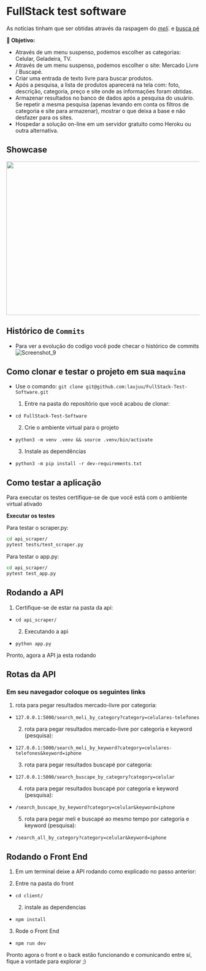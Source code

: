 # FullStack test software

  As notícias tinham que ser obtidas através da raspagem do [_meli_](mercadolivre.com.br/). e [ busca pé ](buscape.com.br/)

  <strong>🚵 Objetivo:</strong>
  <ul>
    <li>Através de um menu suspenso, podemos escolher as categorias: Celular, Geladeira, TV.</li>
    <li>Através de um menu suspenso, podemos escolher o site: Mercado Livre / Buscapé.</li>
    <li>Criar uma entrada de texto livre para buscar produtos.</li>
    <li>Após a pesquisa, a lista de produtos aparecerá na tela com: foto, descrição, categoria, preço e site onde as informações foram obtidas.</li>
    <li>Armazenar resultados no banco de dados após a pesquisa do usuário. Se repetir a mesma pesquisa (apenas levando em conta os filtros de categoria e site para armazenar), mostrar o que deixa a base e não desfazer para os sites.</li>
    <li>Hospedar a solução on-line em um servidor gratuito como Heroku ou outra alternativa.</li>
   </ul>

</details>

## Showcase
<img src="https://media.giphy.com/media/v1.Y2lkPTc5MGI3NjExY2FmNDQyYzIwZTViNGFlNGM3Nzc2YWRmNjdlN2M2YjZiZTYyZjQ5NyZjdD1n/PkMxgUq9wS7twv26nk/giphy.gif" width="700" height="400" />



## Histórico de `Commits`
  * Para ver a evolução do codigo você pode checar o histórico de commits  
  ![Screenshot_9](https://user-images.githubusercontent.com/37710776/229648831-1d560b18-a34f-42bf-91b3-20a44ff2125f.png)
  
  
  
## Como clonar e testar o projeto em sua `maquina`

* Use o comando: `git clone git@github.com:laujuu/FullStack-Test-Software.git`

  1. Entre na pasta do repositório que você acabou de clonar:

* `cd FullStack-Test-Software`

  2. Crie o ambiente virtual para o projeto

* `python3 -m venv .venv && source .venv/bin/activate`
  
  3. Instale as dependências

* `python3 -m pip install -r dev-requirements.txt`


## Como testar a aplicação

Para executar os testes certifique-se de que você está com o ambiente virtual ativado

  <strong>Executar os testes</strong>

  Para testar o scraper.py:

  ```bash
  cd api_scraper/
  pytest tests/test_scraper.py
  ```
  
   Para testar o app.py:

  ```bash
  cd api_scraper/
  pytest test_app.py
  ```

## Rodando a API

  1. Certifique-se de estar na pasta da api:

* `cd api_scraper/`

  2. Executando a api

* `python app.py`
  
Pronto, agora a API ja esta rodando


## Rotas da API

### Em seu navegador coloque os seguintes links

  1. rota para pegar resultados mercado-livre por categoria:

* `127.0.0.1:5000/search_meli_by_category?category=celulares-telefones`

  2. rota para pegar resultados mercado-livre por categoria e keyword (pesquisa):

* `127.0.0.1:5000/search_meli_by_keyword?category=celulares-telefones&keyword=iphone`

  3. rota para pegar resultados buscapé por categoria:

* `127.0.0.1:5000/search_buscape_by_category?category=celular`

  4. rota para pegar resultados buscapé por categoria e keyword (pesquisa):

* `/search_buscape_by_keyword?category=celular&keyword=iphone`

  5. rota para pegar meli e buscapé ao mesmo tempo por categoria e keyword (pesquisa):

* `/search_all_by_category?category=celular&keyword=iphone`


## Rodando o Front End

  1. Em um terminal deixe a API rodando como explicado no passo anterior:

  2. Entre na pasta do front

* `cd client/`

  2. instale as dependencias

* `npm install`

 3. Rode o Front End

* `npm run dev`

Pronto agora o front e o back estão funcionando e comunicando entre sí, fique a vontade para explorar ;)







